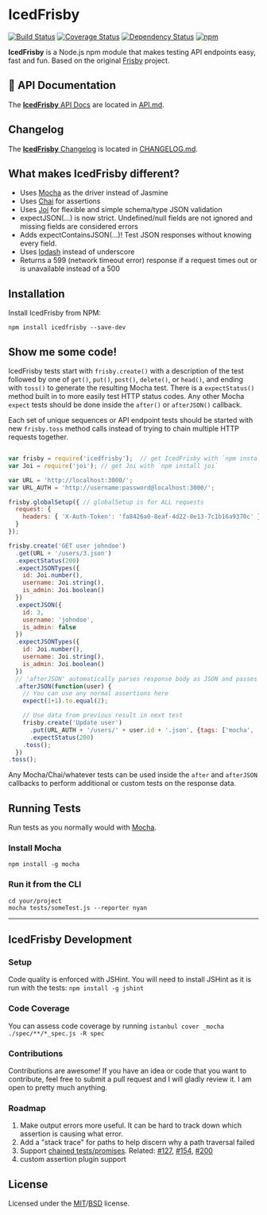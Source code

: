 # IcedFrisby

[![Build Status](https://api.travis-ci.org/MarkHerhold/IcedFrisby.svg?branch=master)](https://travis-ci.org/RobertHerhold/IcedFrisby)
[![Coverage Status](https://coveralls.io/repos/RobertHerhold/IcedFrisby/badge.svg)](https://coveralls.io/r/RobertHerhold/IcedFrisby)
[![Dependency Status](https://gemnasium.com/RobertHerhold/IcedFrisby.svg)](https://gemnasium.com/RobertHerhold/IcedFrisby)
[![npm](https://img.shields.io/npm/v/icedfrisby.svg)](http://www.npmjs.com/package/icedfrisby)


**IcedFrisby** is a Node.js npm module that makes testing API endpoints easy, fast and fun. Based on the original [Frisby](https://github.com/vlucas/frisby) project.

## :orange_book: API Documentation
The [**IcedFrisby** API Docs](https://github.com/RobertHerhold/IcedFrisby/blob/master/API.md) are located in [API.md](https://github.com/RobertHerhold/IcedFrisby/blob/master/API.md).

## Changelog
The [**IcedFrisby** Changelog](https://github.com/RobertHerhold/IcedFrisby/blob/master/CHANGELOG.md) is located in [CHANGELOG.md](https://github.com/RobertHerhold/IcedFrisby/blob/master/CHANGELOG.md).

## What makes IcedFrisby different?
* Uses [Mocha](https://github.com/mochajs/mocha) as the driver instead of Jasmine
* Uses [Chai](https://github.com/chaijs/chai) for assertions
* Uses [Joi](https://github.com/hapijs/joi) for flexible and simple schema/type JSON validation
* expectJSON(...) is now strict. Undefined/null fields are not ignored and missing fields are considered errors
* Adds expectContainsJSON(...)! Test JSON responses without knowing every field.
* Uses [lodash](https://github.com/lodash/lodash) instead of underscore
* Returns a 599 (network timeout error) response if a request times out or is unavailable instead of a 500

## Installation

Install IcedFrisby from NPM:

    npm install icedfrisby --save-dev

## Show me some code!

IcedFrisby tests start with `frisby.create()` with a description of the test followed by one of `get()`, `put()`, `post()`, `delete()`, or `head()`, and ending with `toss()` to generate the resulting Mocha test. There is a `expectStatus()` method built in to more easily test HTTP status codes. Any other Mocha `expect` tests should be done inside the `after()` or `afterJSON()` callback.

Each set of unique sequences or API endpoint tests should be started with new `frisby.toss` method calls instead of trying to chain multiple HTTP requests together.

```javascript

var frisby = require('icedfrisby');  // get IcedFrisby with `npm install icedfrisby`
var Joi = require('joi'); // get Joi with `npm install joi`

var URL = 'http://localhost:3000/';
var URL_AUTH = 'http://username:password@localhost:3000/';

frisby.globalSetup({ // globalSetup is for ALL requests
  request: {
    headers: { 'X-Auth-Token': 'fa8426a0-8eaf-4d22-8e13-7c1b16a9370c' }
  }
});

frisby.create('GET user johndoe')
  .get(URL + '/users/3.json')
  .expectStatus(200)
  .expectJSONTypes({
    id: Joi.number(),
    username: Joi.string(),
    is_admin: Joi.boolean()
  })
  .expectJSON({
    id: 3,
    username: 'johndoe',
    is_admin: false
  })
  .expectJSONTypes({
    id: Joi.number(),
    username: Joi.string(),
    is_admin: Joi.boolean()
  })
  // 'afterJSON' automatically parses response body as JSON and passes it as an argument
  .afterJSON(function(user) {
  	// You can use any normal assertions here
  	expect(1+1).to.equal(2);

  	// Use data from previous result in next test
    frisby.create('Update user')
      .put(URL_AUTH + '/users/' + user.id + '.json', {tags: ['mocha', 'bdd']})
      .expectStatus(200)
    .toss();
  })
.toss();

```

Any Mocha/Chai/whatever tests can be used inside the `after` and `afterJSON` callbacks to perform additional or custom tests on the response data.

## Running Tests

Run tests as you normally would with [Mocha](https://github.com/mochajs/mocha).

### Install Mocha

    npm install -g mocha

### Run it from the CLI

    cd your/project
    mocha tests/someTest.js --reporter nyan

---

## IcedFrisby Development

### Setup
Code quality is enforced with JSHint. You will need to install JSHint as it is run with the tests: `npm install -g jshint`

### Code Coverage
You can assess code coverage by running `istanbul cover _mocha ./spec/**/*_spec.js -R spec`

### Contributions
Contributions are awesome! If you have an idea or code that you want to contribute, feel free to submit a pull request and I will gladly review it. I am open to pretty much anything.

### Roadmap
1. Make output errors more useful. It can be hard to track down which assertion is causing what error.
1. Add a "stack trace" for paths to help discern why a path traversal failed
1. Support [chained tests/promises](https://github.com/vlucas/frisby/issues/223). Related: [#127](https://github.com/vlucas/frisby/issues/127), [#154](https://github.com/vlucas/frisby/issues/154), [#200](https://github.com/vlucas/frisby/issues/200)
1. custom assertion plugin support

## License
Licensed under the [MIT](http://opensource.org/licenses/MIT)/[BSD](http://opensource.org/licenses/BSD-3-Clause) license.
